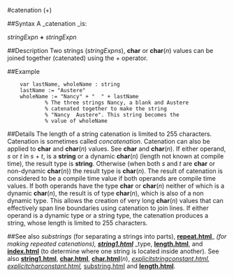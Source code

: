 
#catenation (+)

##Syntax
A _catenation _is:

_stringExpn_ **+** _stringExpn_




##Description
Two strings (_stringExpns_), **char** or **char**(_n_) values can be joined together (catenated) using the + operator. 



##Example



        var lastName, wholeName : string
        lastName := "Austere"
        wholeName := "Nancy" + "  " + lastName
                % The three strings Nancy, a blank and Austere
                % catenated together to make the string
                % "Nancy  Austere". This string becomes the
                % value of wholeName
##Details
The length of a string catenation is limited to 255 characters.
Catenation is sometimes called _concatenation_.
Catenation can also be applied to **char** and **char**(_n_) values. See **char** and **char**(_n_). If either operand, _s_ or _t_ in _s_ + _t_, is a **string** or a dynamic **char**(_n_) (length not known at compile time), the result type is **string**. Otherwise (when both _s_ and _t_ are **char** or non-dynamic **char**(_n_)) the result type is **char**(_n_).
The result of catenation is considered to be a compile time value if both operands are compile time values.
If both operands have the type **char** or **char**(_n_) neither of which is a dynamic **char**(_n_), the result is of type **char**(_n_), which is also of a non dynamic type. This allows the creation of very long **char**(_n_) values that can effectively span line boundaries using catenation to join lines. If either operand is a dynamic type or a string type, the catenation produces a string, whose length is limited to 255 characters.



##See also
_substrings_ (for separating a strings into parts), **[repeat.html](repeat)**_ _(for making repeated catenations), **[string1.html](string)**_ _type, **[length.html](length)**, and **[index.html](index)** (to determine where one string is located inside another).
See also **[string1.html](string)**, **[char.html](char)**, **[char.html](char)**(_n_), _[explicitstringconstant.html](explicitStringConstant),_ _[explicitcharconstant.html](explicitCharConstant),_ [substring.html](substring) and **[length.html](length)**.


